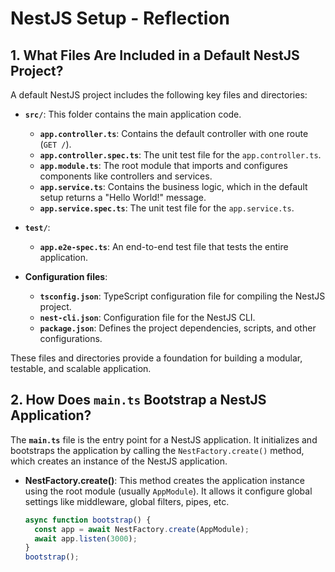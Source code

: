 # NestJS Setup - Reflection

## 1. What Files Are Included in a Default NestJS Project?

A default NestJS project includes the following key files and directories:

- **`src/`**: This folder contains the main application code.
  - **`app.controller.ts`**: Contains the default controller with one route (`GET /`).
  - **`app.controller.spec.ts`**: The unit test file for the `app.controller.ts`.
  - **`app.module.ts`**: The root module that imports and configures components like controllers and services.
  - **`app.service.ts`**: Contains the business logic, which in the default setup returns a "Hello World!" message.
  - **`app.service.spec.ts`**: The unit test file for the `app.service.ts`.

- **`test/`**:
  - **`app.e2e-spec.ts`**: An end-to-end test file that tests the entire application.

- **Configuration files**:
  - **`tsconfig.json`**: TypeScript configuration file for compiling the NestJS project.
  - **`nest-cli.json`**: Configuration file for the NestJS CLI.
  - **`package.json`**: Defines the project dependencies, scripts, and other configurations.

These files and directories provide a foundation for building a modular, testable, and scalable application.

## 2. How Does `main.ts` Bootstrap a NestJS Application?

The **`main.ts`** file is the entry point for a NestJS application. It initializes and bootstraps the application by calling the `NestFactory.create()` method, which creates an instance of the NestJS application.

- **NestFactory.create()**: This method creates the application instance using the root module (usually `AppModule`). It allows it configure global settings like middleware, global filters, pipes, etc.
  
  ```typescript
  async function bootstrap() {
    const app = await NestFactory.create(AppModule);
    await app.listen(3000);
  }
  bootstrap();
